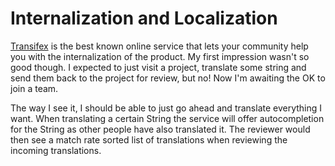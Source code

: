 # Internalization and Localization #

[Transifex](https://www.transifex.com/home/) is the best known online service that lets your community help you with the internalization of the product. My first impression wasn't so good though. I expected to just visit a project, translate some string and send them back to the project for review, but no! Now I'm awaiting the OK to join a team.

The way I see it, I should be able to just go ahead and translate everything I want. When translating a certain String the service will offer autocompletion for the String as other people have also translated it. The reviewer would then see a match rate sorted list of translations when reviewing the incoming translations.